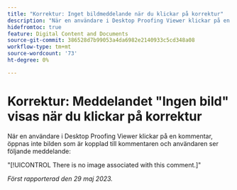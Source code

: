```yaml
---
title: "Korrektur: Inget bildmeddelande när du klickar på korrektur"
description: "När en användare i Desktop Proofing Viewer klickar på en kommentar öppnas inte bilden som är kopplad till kommentaren och användaren ser ett meddelande."
hidefromtoc: true
feature: Digital Content and Documents
source-git-commit: 386528d7b99053a4da6982e2140933c5cd348a08
workflow-type: tm+mt
source-wordcount: '73'
ht-degree: 0%

---
```



# Korrektur: Meddelandet &quot;Ingen bild&quot; visas när du klickar på korrektur

När en användare i Desktop Proofing Viewer klickar på en kommentar, öppnas inte bilden som är kopplad till kommentaren och användaren ser följande meddelande:

&quot;[!UICONTROL There is no image associated with this comment.]&quot;

_Först rapporterad den 29 maj 2023._
